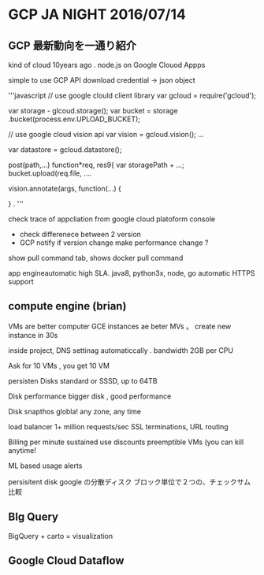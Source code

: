 # GCP JA NIGHT 2016/07/14
## GCP 最新動向を一通り紹介

kind of cloud
 10years ago
   .
node.js on Google Clouod Appps

 simple to use GCP API
  download credential -> json object

'''javascript
// use google clould client library
var gcloud = require('gcloud');

var storage - glcoud.storage();
var bucket = storage .bucket(process.env.UPLOAD_BUCKET);

// use google cloud vision api
var vision = gcloud.vision();
...

var datastore = gcloud.datastore();

post(path,...)  function*req, res9{
  var storagePath + ...;
   bucket.upload(req.file, ....

 vision.annotate(args, function(...) {

 }
.
'''

check trace of appcliation from google cloud platoform console

 - check differenece between 2 version
 - GCP notify if version change make performance change ?

show pull command tab, shows docker pull command

app engineautomatic
 high SLA.
 java8, python3x, node, go
 automatic HTTPS support


## compute engine (brian)
VMs are better computer
 GCE instances ae beter MVs
 。
 create new instance in 30s

 inside project,  DNS settinag automaticcally
.
bandwidth
 2GB per CPU

Ask for 10 VMs , you get 10 VM

persisten Disks
 standard or SSSD, up to 64TB

Disk performance
 bigger disk , good performance

Disk snapthos
 globla!
 any zone, any time

load balancer
 1+ million requests/sec
  SSL terminations, URL routing

Billing
 per minute
 sustained use discounts
  preemptible VMs (you can kill anytime!

ML based usage alerts

persisitent disk
 google の分散ディスク
 ブロック単位で２つの、チェックサム比較

## BIg Query

BigQuery + carto = visualization

## Google Cloud Dataflow
